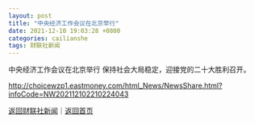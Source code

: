 ```yaml
---
layout: post
title: "中央经济工作会议在北京举行"
date: 2021-12-10 19:03:28 +0800
categories: cailianshe
tags: 财联社新闻
---
```

中央经济工作会议在北京举行
保持社会大局稳定，迎接党的二十大胜利召开。

<http://choicewzp1.eastmoney.com/html_News/NewsShare.html?infoCode=NW202112102210224043>

[返回财联社新闻](//finews.withounder.com/cailianshe/)｜[返回首页](//finews.withounder.com/)